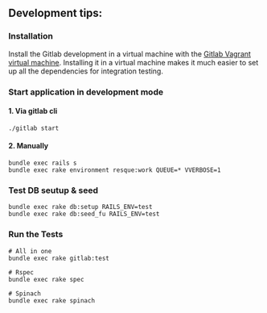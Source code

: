 ## Development tips:


### Installation

Install the Gitlab development in a virtual machine with the [Gitlab Vagrant virtual machine](https://github.com/gitlabhq/gitlab-vagrant-vm). Installing it in a virtual machine makes it much easier to set up all the dependencies for integration testing.


### Start application in development mode

#### 1. Via gitlab cli

    ./gitlab start

#### 2. Manually

    bundle exec rails s
    bundle exec rake environment resque:work QUEUE=* VVERBOSE=1


### Test DB seutup & seed

    bundle exec rake db:setup RAILS_ENV=test
    bundle exec rake db:seed_fu RAILS_ENV=test


###  Run the Tests

    # All in one
    bundle exec rake gitlab:test

    # Rspec
    bundle exec rake spec

    # Spinach
    bundle exec rake spinach
